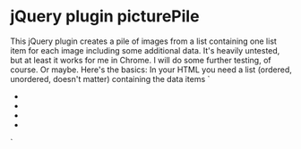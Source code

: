 jQuery plugin picturePile
===========

This jQuery plugin creates a pile of images from a list containing one list item for each image including some additional data. It's heavily untested, but at least it works for me in Chrome. I will do some further testing, of course. Or maybe. Here's the basics:
In your HTML you need a list (ordered, unordered, doesn't matter) containing the data items
`
<ul class="picturePile">
  <li data-href="http://example.com/1" data-img="http://lorempixel.com/300/250" data-text="First placeholder image"></li>
	<li data-href="http://example.com/2" data-img="http://lorempixel.com/300/250" data-text="Second placeholder image"></li>
	<li data-href="http://example.com/3" data-img="http://lorempixel.com/300/250" data-text="Third placeholder image"></li>
	<li data-href="http://example.com/4" data-img="http://lorempixel.com/300/250" data-text="And so on..."></li>
</ul>
`
